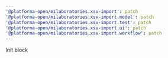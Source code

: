 ```yaml
---
'@platforma-open/milaboratories.xsv-import': patch
'@platforma-open/milaboratories.xsv-import.model': patch
'@platforma-open/milaboratories.xsv-import.test': patch
'@platforma-open/milaboratories.xsv-import.ui': patch
'@platforma-open/milaboratories.xsv-import.workflow': patch
---
```


Init block
